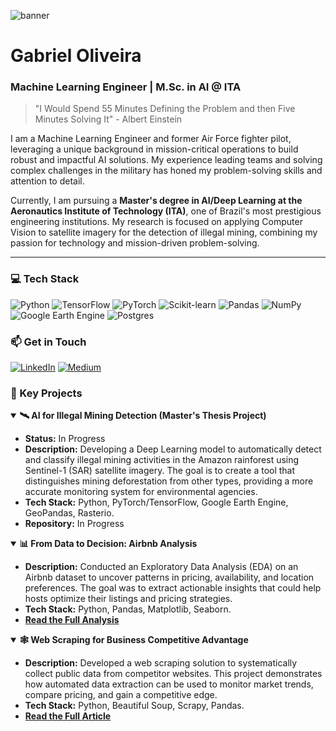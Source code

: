 ![banner](https://github.com/GabrielSOliveir/GabrielSOliveir/assets/130519466/33872591-5376-43ec-ae42-345ea8da16da)
# Gabriel Oliveira

### Machine Learning Engineer | M.Sc. in AI @ ITA

> "I Would Spend 55 Minutes Defining the Problem and then Five Minutes Solving It" - Albert Einstein

I am a Machine Learning Engineer and former Air Force fighter pilot, leveraging a unique background in mission-critical operations to build robust and impactful AI solutions. My experience leading teams and solving complex challenges in the military has honed my problem-solving skills and attention to detail.

Currently, I am pursuing a **Master's degree in AI/Deep Learning at the Aeronautics Institute of Technology (ITA)**, one of Brazil's most prestigious engineering institutions. My research is focused on applying Computer Vision to satellite imagery for the detection of illegal mining, combining my passion for technology and mission-driven problem-solving.

---

### 💻 Tech Stack

![Python](https://img.shields.io/badge/Python-3776AB?style=for-the-badge&logo=python&logoColor=white)
![TensorFlow](https://img.shields.io/badge/TensorFlow-FF6F00?style=for-the-badge&logo=tensorflow&logoColor=white)
![PyTorch](https://img.shields.io/badge/PyTorch-EE4C2C?style=for-the-badge&logo=pytorch&logoColor=white)
![Scikit-learn](https://img.shields.io/badge/scikit--learn-%23F7931E?style=for-the-badge&logo=scikit-learn&logoColor=white)
![Pandas](https://img.shields.io/badge/pandas-%23150458.svg?style=for-the-badge&logo=pandas&logoColor=white)
![NumPy](https://img.shields.io/badge/numpy-%23013243.svg?style=for-the-badge&logo=numpy&logoColor=white)
![Google Earth Engine](https://img.shields.io/badge/Google%20Earth%20Engine-4285F4?style=for-the-badge&logo=google-cloud&logoColor=white)
![Postgres](https://img.shields.io/badge/postgres-%23316192.svg?style=for-the-badge&logo=postgresql&logoColor=white)

### 📫 Get in Touch

[![LinkedIn](https://img.shields.io/badge/LinkedIn-0077B5?style=for-the-badge&logo=linkedin&logoColor=white)](https://www.linkedin.com/in/gabriel-oliveira-1aa212270)
[![Medium](https://img.shields.io/badge/Medium-12100E?style=for-the-badge&logo=medium&logoColor=white)](https://medium.com/@goliveira11232)

### 🚀 Key Projects

<details open>
<summary><strong>🛰️ AI for Illegal Mining Detection (Master's Thesis Project)</strong></summary>

- **Status:** In Progress
- **Description:** Developing a Deep Learning model to automatically detect and classify illegal mining activities in the Amazon rainforest using Sentinel-1 (SAR) satellite imagery. The goal is to create a tool that distinguishes mining deforestation from other types, providing a more accurate monitoring system for environmental agencies.
- **Tech Stack:** Python, PyTorch/TensorFlow, Google Earth Engine, GeoPandas, Rasterio.
- **Repository:** In Progress

</details>

<details open>
<summary><strong>📊 From Data to Decision: Airbnb Analysis</strong></summary>

- **Description:** Conducted an Exploratory Data Analysis (EDA) on an Airbnb dataset to uncover patterns in pricing, availability, and location preferences. The goal was to extract actionable insights that could help hosts optimize their listings and pricing strategies.
- **Tech Stack:** Python, Pandas, Matplotlib, Seaborn.
- **[Read the Full Analysis](https://tinyurl.com/ekrwst22)**

</details>

<details open>
<summary><strong>🕸️ Web Scraping for Business Competitive Advantage</strong></summary>

- **Description:** Developed a web scraping solution to systematically collect public data from competitor websites. This project demonstrates how automated data extraction can be used to monitor market trends, compare pricing, and gain a competitive edge.
- **Tech Stack:** Python, Beautiful Soup, Scrapy, Pandas.
- **[Read the Full Article](https://tinyurl.com/26k5j95m)**

</details>
